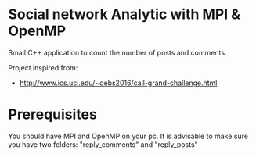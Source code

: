 # Social network Analytic with MPI & OpenMP

Small C++ application to count the number of posts and comments.

Project inspired from:

* http://www.ics.uci.edu/~debs2016/call-grand-challenge.html

# Prerequisites

You should have MPI and OpenMP on your pc. It is advisable to make sure you have two folders: "reply_comments" and "reply_posts"
